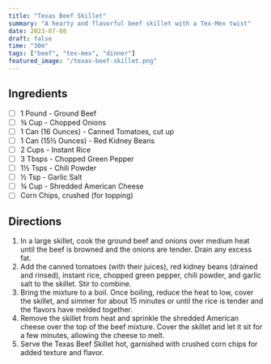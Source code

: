 ```yaml
---
title: "Texas Beef Skillet"
summary: "A hearty and flavorful beef skillet with a Tex-Mex twist"
date: 2023-07-08
draft: false
time: "30m"
tags: ["beef", "tex-mex", "dinner"]
featured_image: "/texas-beef-skillet.png"
---
```


## Ingredients

- [ ] 1 Pound - Ground Beef
- [ ] ¾ Cup - Chopped Onions
- [ ] 1 Can (16 Ounces) - Canned Tomatoes, cut up
- [ ] 1 Can (15½ Ounces) - Red Kidney Beans
- [ ] 2 Cups - Instant Rice
- [ ] 3 Tbsps - Chopped Green Pepper
- [ ] 1½ Tsps - Chili Powder
- [ ] ½ Tsp - Garlic Salt
- [ ] ¾ Cup - Shredded American Cheese
- [ ] Corn Chips, crushed (for topping)

## Directions

1. In a large skillet, cook the ground beef and onions over medium heat until the beef is browned and the onions are tender. Drain any excess fat.
2. Add the canned tomatoes (with their juices), red kidney beans (drained and rinsed), instant rice, chopped green pepper, chili powder, and garlic salt to the skillet. Stir to combine.
3. Bring the mixture to a boil. Once boiling, reduce the heat to low, cover the skillet, and simmer for about 15 minutes or until the rice is tender and the flavors have melded together.
4. Remove the skillet from heat and sprinkle the shredded American cheese over the top of the beef mixture. Cover the skillet and let it sit for a few minutes, allowing the cheese to melt.
5. Serve the Texas Beef Skillet hot, garnished with crushed corn chips for added texture and flavor.
